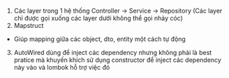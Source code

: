 1. Các layer trong 1 hệ thống
    Controller -> Service -> Repository (Các layer chỉ được gọi xuống các layer dưới không thể gọi nhảy cóc)
2. Mapstruct
- Giúp mapping giữa các object, dto, entity một cách tự động
3. AutoWired dùng để inject các dependency nhưng không phải là best pratice mà khuyến khích sử dụng constructor để inject các dependency này vào và lombok hỗ trợ việc đó
